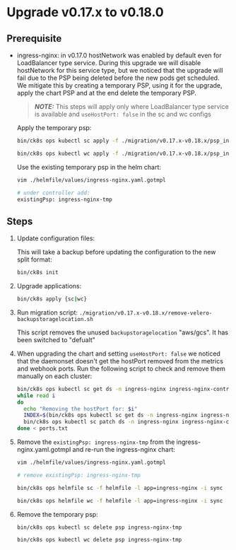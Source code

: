 # Upgrade v0.17.x to v0.18.0

## Prerequisite
- ingress-nginx: in v0.17.0 hostNetwork was enabled by default even for LoadBalancer type service. During this upgrade we will disable hostNetwork for this service type, but we noticed that the upgrade will fail due to the PSP being deleted before the new pods get scheduled. We mitigate this by creating a temporary PSP, using it for the upgrade, apply the chart PSP and at the end delete the temporary PSP.
  > **_NOTE:_** This steps will apply only where LoadBalancer type service is available and `useHostPort: false` in the sc and wc configs

  Apply the temporary psp:
    ```bash
    bin/ck8s ops kubectl sc apply -f ./migration/v0.17.x-v0.18.x/psp_ingress_nginx_tmp.yaml

    bin/ck8s ops kubectl wc apply -f ./migration/v0.17.x-v0.18.x/psp_ingress_nginx_tmp.yaml
    ```
  Use the existing temporary psp in the helm chart:
    ```bash
    vim ./helmfile/values/ingress-nginx.yaml.gotmpl

    # under controller add:
    existingPsp: ingress-nginx-tmp
    ```

## Steps
1. Update configuration files:

    This will take a backup before updating the configuration to the new split format:

    ```bash
    bin/ck8s init
    ```

1. Upgrade applications:

    ```bash
    bin/ck8s apply {sc|wc}
    ```

1. Run migration script: `./migration/v0.17.x-v0.18.x/remove-velero-backupstoragelocation.sh`

    This script removes the unused `backupstoragelocation` "aws/gcs". It has been switched to "defualt"

1. When upgrading the chart and setting `useHostPort: false` we noticed that the daemonset doesn't get the hostPort removed from the metrics and webhook ports.
   Run the following script to check and remove them manually on each cluster:

   ```bash
   bin/ck8s ops kubectl sc get ds -n ingress-nginx ingress-nginx-controller -o json  | jq -r '.spec.template.spec.containers[].ports[].hostPort | select( . != null )' > ports.txt
   while read i
   do
     echo "Removing the hostPort for: $i"
     INDEX=$(bin/ck8s ops kubectl sc get ds -n ingress-nginx ingress-nginx-controller -o json | jq --arg i $i '.spec.template.spec.containers[].ports | map(.hostPort == '$i') | index(true)')
     bin/ck8s ops kubectl sc patch ds -n ingress-nginx ingress-nginx-controller --type='json' -p="[{'op': 'remove', 'path': '/spec/template/spec/containers/0/ports/$INDEX/hostPort'}]"
   done < ports.txt
   ```

1. Remove the `existingPsp: ingress-nginx-tmp` from the ingress-nginx.yaml.gotmpl and re-run the ingress-nginx chart:

   ```bash
   vim ./helmfile/values/ingress-nginx.yaml.gotmpl

   # remove existingPsp: ingress-nginx-tmp
   ```

   ```bash
   bin/ck8s ops helmfile sc -f helmfile -l app=ingress-nginx -i sync

   bin/ck8s ops helmfile wc -f helmfile -l app=ingress-nginx -i sync
   ```

1. Remove the temporary psp:

   ```bash
   bin/ck8s ops kubectl sc delete psp ingress-nginx-tmp

   bin/ck8s ops kubectl wc delete psp ingress-nginx-tmp
   ```
